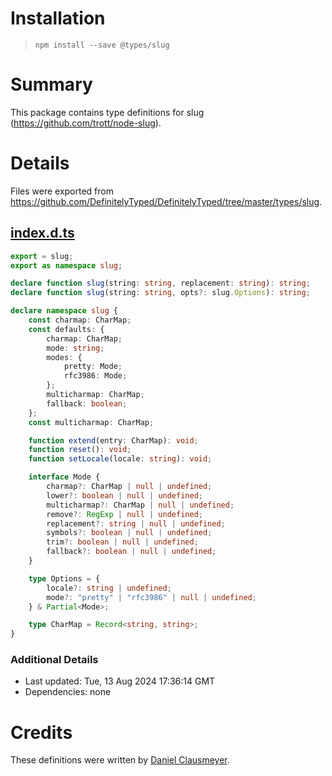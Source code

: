 # Installation
> `npm install --save @types/slug`

# Summary
This package contains type definitions for slug (https://github.com/trott/node-slug).

# Details
Files were exported from https://github.com/DefinitelyTyped/DefinitelyTyped/tree/master/types/slug.
## [index.d.ts](https://github.com/DefinitelyTyped/DefinitelyTyped/tree/master/types/slug/index.d.ts)
````ts
export = slug;
export as namespace slug;

declare function slug(string: string, replacement: string): string;
declare function slug(string: string, opts?: slug.Options): string;

declare namespace slug {
    const charmap: CharMap;
    const defaults: {
        charmap: CharMap;
        mode: string;
        modes: {
            pretty: Mode;
            rfc3986: Mode;
        };
        multicharmap: CharMap;
        fallback: boolean;
    };
    const multicharmap: CharMap;

    function extend(entry: CharMap): void;
    function reset(): void;
    function setLocale(locale: string): void;

    interface Mode {
        charmap?: CharMap | null | undefined;
        lower?: boolean | null | undefined;
        multicharmap?: CharMap | null | undefined;
        remove?: RegExp | null | undefined;
        replacement?: string | null | undefined;
        symbols?: boolean | null | undefined;
        trim?: boolean | null | undefined;
        fallback?: boolean | null | undefined;
    }

    type Options = {
        locale?: string | undefined;
        mode?: "pretty" | "rfc3986" | null | undefined;
    } & Partial<Mode>;

    type CharMap = Record<string, string>;
}

````

### Additional Details
 * Last updated: Tue, 13 Aug 2024 17:36:14 GMT
 * Dependencies: none

# Credits
These definitions were written by [Daniel Clausmeyer](https://github.com/danielclausmeyer).
